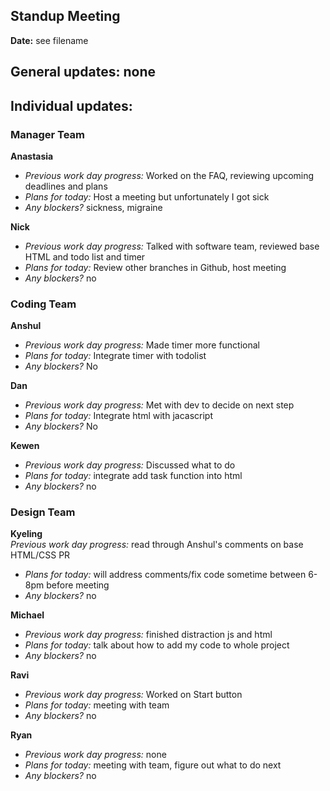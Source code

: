 ## Standup Meeting  
**Date:**  see filename

## General updates:  none
 

## Individual updates:  

### Manager Team  
**Anastasia**  
+ *Previous work day progress:* Worked on the FAQ, reviewing upcoming deadlines and plans
+ *Plans for today:* Host a meeting but  unfortunately I got sick
+ *Any blockers?* sickness, migraine
 
**Nick**  
+ *Previous work day progress:* Talked with software team, reviewed base HTML and todo list and timer
+ *Plans for today:* Review other branches in Github, host meeting
+ *Any blockers?* no

### Coding Team  

**Anshul**
+ *Previous work day progress:* Made timer more functional
+ *Plans for today:* Integrate timer with todolist
+ *Any blockers?* No  

**Dan**  
+ *Previous work day progress:* Met with dev to decide on next step
+ *Plans for today:* Integrate html with jacascript
+ *Any blockers?* No

**Kewen**  
+ *Previous work day progress:* Discussed what to do
+ *Plans for today:* integrate add task function into html
+ *Any blockers?* no

### Design Team  

**Kyeling**  
 *Previous work day progress:* read through Anshul's comments on base HTML/CSS PR
+ *Plans for today:* will address comments/fix code sometime between 6-8pm before meeting
+ *Any blockers?* no

**Michael**  
+ *Previous work day progress:* finished distraction js and html
+ *Plans for today:* talk about how to add my code to whole project
+ *Any blockers?* no

**Ravi**  
+ *Previous work day progress:* Worked on Start button
+ *Plans for today:* meeting with team
+ *Any blockers?* no

**Ryan**  
+ *Previous work day progress:* none
+ *Plans for today:* meeting with team, figure out what to do next
+ *Any blockers?* no 

